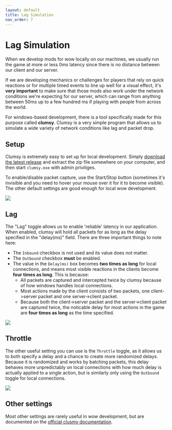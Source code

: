```yaml
---
layout: default
title: Lag Simulation
nav_order: 7
---
```


# Lag Simulation

When we develop mods for wow locally on our machines, we usually run the game at more or less 0ms latency since there is no distance between our client and our server.

If we are developing mechanics or challenges for players that rely on quick reactions or for multiple timed events to line up well for a visual effect, it's **very important** to make sure that those mods also work under the network conditions we're expecting for our server, which can range from anything between 50ms up to a few hundred ms if playing with people from across the world.

For windows-based development, there is a tool specifically made for this purpose called **clumsy**. Clumsy is a very simple program that allows us to simulate a wide variety of network conditions like lag and packet drop.

## Setup

Clumsy is extremely easy to set up for local development. Simply [download the latest release](https://jagt.github.io/clumsy/download.html) and extract the zip file somewhere on your computer, and then start `clumsy.exe` with admin priviliges.

To enable/disable packet capture, use the Start/Stop button (sometimes it's invisible and you need to hover your mouse over it for it to become visible). The other default settings are good enough for local wow development.

<img class="mi ili" src="https://i.imgur.com/yhx0Bwe.png">

## Lag

The "Lag" toggle allows us to enable 'reliable' latency in our application. When enabled, clumsy will hold all packets for as long as the delay specified in the "delay(ms)" field. There are three important things to note here:

- The `Inbound` checkbox is not used and its value does not matter.
- The `Outbound` checkbox **must** be enabled.
- The value in the `Delay(ms)` box becomes **two times as long** for local connections, and means most visible reactions in the clients become **four times as long**. This is because:
    - All packets are captured and intercepted twice by clumsy because of how windows handles local connections.
    - Most actions made by the client consists of two packets, one client->server packet and one server->client packet.
    - Because both the client->server packet and the server->client packet are captured twice, the noticable delay for most actions in the game are **four times as long** as the time specified.

<img class="mi ili" src="https://i.imgur.com/Gyh0RdN.png">

## Throttle

The other useful setting you can use is the `Throttle` toggle, as it allows us to both specify a delay and a chance to create more randomized delays. Because it is randomized and works by batching packets, this delay behaves more unpredictably on local connections with how much delay is actually applied to a single action, but is similarly only using the `Outbound` toggle for local connections.

<img class="mi ili" src="https://i.imgur.com/1lbtEVI.png">

## Other settings

Most other settings are rarely useful in wow development, but are documented on the [official clusmy documentation](https://jagt.github.io/clumsy/index.html).